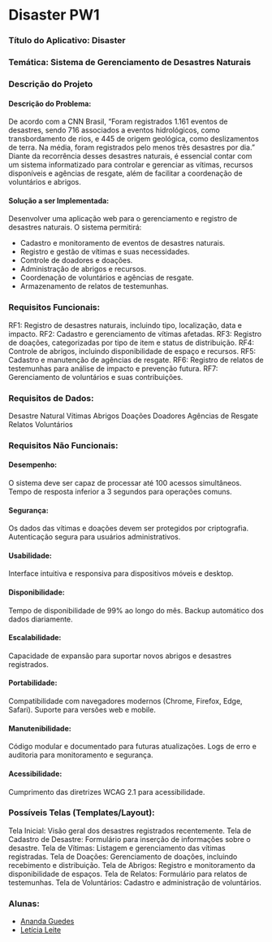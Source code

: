 # Disaster PW1
### Título do Aplicativo: Disaster
### Temática: Sistema de Gerenciamento de Desastres Naturais
### Descrição do Projeto
#### Descrição do Problema:
De acordo com a CNN Brasil, “Foram registrados 1.161 eventos de desastres, sendo 716 associados a eventos hidrológicos, como transbordamento de rios, e 445 de origem geológica, como deslizamentos de terra. Na média, foram registrados pelo menos três desastres por dia.” Diante da recorrência desses desastres naturais, é essencial contar com um sistema informatizado para controlar e gerenciar as vítimas, recursos disponíveis e agências de resgate, além de facilitar a coordenação de voluntários e abrigos.
#### Solução a ser Implementada: 
Desenvolver uma aplicação web para o gerenciamento e registro de desastres naturais. O sistema permitirá:
- Cadastro e monitoramento de eventos de desastres naturais.
- Registro e gestão de vítimas e suas necessidades.
- Controle de doadores e doações.
- Administração de abrigos e recursos.
- Coordenação de voluntários e agências de resgate.
- Armazenamento de relatos de testemunhas.
### Requisitos Funcionais:
RF1: Registro de desastres naturais, incluindo tipo, localização, data e impacto.
RF2: Cadastro e gerenciamento de vítimas afetadas.
RF3: Registro de doações, categorizadas por tipo de item e status de distribuição.
RF4: Controle de abrigos, incluindo disponibilidade de espaço e recursos.
RF5: Cadastro e manutenção de agências de resgate.
RF6: Registro de relatos de testemunhas para análise de impacto e prevenção futura.
RF7: Gerenciamento de voluntários e suas contribuições.
### Requisitos de Dados:
Desastre Natural
Vítimas
Abrigos
Doações
Doadores
Agências de Resgate
Relatos
Voluntários
### Requisitos Não Funcionais:
#### Desempenho:
O sistema deve ser capaz de processar até 100 acessos simultâneos.
Tempo de resposta inferior a 3 segundos para operações comuns.
#### Segurança:
Os dados das vítimas e doações devem ser protegidos por criptografia.
Autenticação segura para usuários administrativos.
#### Usabilidade:
Interface intuitiva e responsiva para dispositivos móveis e desktop.
#### Disponibilidade:
Tempo de disponibilidade de 99% ao longo do mês.
Backup automático dos dados diariamente.
#### Escalabilidade:
Capacidade de expansão para suportar novos abrigos e desastres registrados.
#### Portabilidade:
Compatibilidade com navegadores modernos (Chrome, Firefox, Edge, Safari).
Suporte para versões web e mobile.
#### Manutenibilidade:
Código modular e documentado para futuras atualizações.
Logs de erro e auditoria para monitoramento e segurança.
#### Acessibilidade:
Cumprimento das diretrizes WCAG 2.1 para acessibilidade.

### Possíveis Telas (Templates/Layout):
Tela Inicial: Visão geral dos desastres registrados recentemente.
Tela de Cadastro de Desastre: Formulário para inserção de informações sobre o desastre.
Tela de Vítimas: Listagem e gerenciamento das vítimas registradas.
Tela de Doações: Gerenciamento de doações, incluindo recebimento e distribuição.
Tela de Abrigos: Registro e monitoramento da disponibilidade de espaços.
Tela de Relatos: Formulário para relatos de testemunhas.
Tela de Voluntários: Cadastro e administração de voluntários.

### Alunas: 
- [Ananda Guedes](https://github.com/agu3des)
- [Letícia Leite](https://github.com/l-e-t-i-c-i-a)
